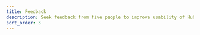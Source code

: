 ```yaml
---
title: Feedback
description: Seek feedback from five people to improve usability of Hub
sort_order: 3
---
```

